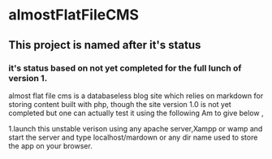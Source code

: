 # almostFlatFileCMS
## This project is named after it's status 
### it's status based on not yet completed for the  full lunch of version 1.

almost flat file cms is a databaseless blog site which relies on markdown for storing content built with php, though the site version 1.0 is not yet completed but one can actually test it using the following Am  to give below ,

1.launch this unstable verison using any apache server,Xampp or wamp and start the server and type localhost/mardown or any dir name used to store the app on your browser.


